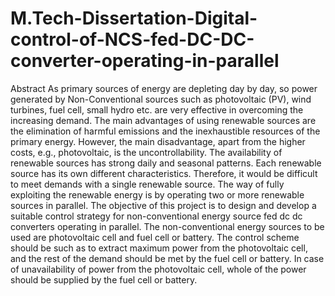 # M.Tech-Dissertation-Digital-control-of-NCS-fed-DC-DC-converter-operating-in-parallel
Abstract As primary sources of energy are depleting day by day, so power generated by Non-Conventional sources such as photovoltaic (PV), wind turbines, fuel cell, small hydro etc. are very effective in overcoming the increasing demand. The main advantages of using renewable sources are the elimination of harmful emissions and the inexhaustible resources of the primary energy. However, the main disadvantage, apart from the higher costs, e.g., photovoltaic, is the uncontrollability. The availability of renewable sources has strong daily and seasonal patterns. Each renewable source has its own different characteristics. Therefore, it would be difficult to meet demands with a single renewable source. The way of fully exploiting the renewable energy is by operating two or more renewable sources in parallel. The objective of this project is to design and develop a suitable control strategy for non-conventional energy source fed dc dc converters operating in parallel. The non-conventional energy sources to be used are photovoltaic cell and fuel cell or battery. The control scheme should be such as to extract maximum power from the photovoltaic cell, and the rest of the demand should be met by the fuel cell or battery. In case of unavailability of power from the photovoltaic cell, whole of the power should be supplied by the fuel cell or battery.
